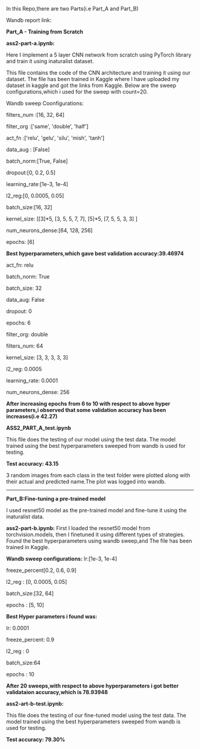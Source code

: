 In this Repo,there are two Parts(i.e Part_A and Part_B)

Wandb report link:

**Part_A - Training from Scratch**

**ass2-part-a.ipynb:**

Here I implement a 5 layer CNN network from scratch using PyTorch library and train it using inaturalist dataset.

This file contains the code of the CNN architecture and training it using our dataset.
The file has been trained in Kaggle where I have uploaded my dataset in kaggle and got the links from Kaggle.
Below are the sweep configurations,which i used for the sweep with count=20.

Wandb sweep Coonfigurations:

filters_num :[16, 32, 64]

filter_org :['same', 'double', 'half']

act_fn :['relu', 'gelu', 'silu', 'mish', 'tanh']

data_aug : [False]

batch_norm:[True, False]

dropout:[0, 0.2, 0.5]

learning_rate:[1e-3, 1e-4]

l2_reg:[0, 0.0005, 0.05]

batch_size:[16, 32]

kernel_size: [[3]*5, [3, 5, 5, 7, 7], [5]*5, [7, 5, 5, 3, 3] ]

num_neurons_dense:[64, 128, 256]

epochs: [6]

**Best hyperparameters,which gave best validation accuracy:39.46974**

act_fn: relu

batch_norm: True

batch_size: 32

data_aug: False

dropout: 0

epochs: 6

filter_org: double

filters_num: 64

kernel_size: [3, 3, 3, 3, 3]

l2_reg: 0.0005

learning_rate: 0.0001

num_neurons_dense: 256

**After increasing epochs from 6 to 10 with respect to above hyper parameters,i observed that some validation accuracy has been increases(i.e 42.27)**

**ASS2_PART_A_test.ipynb**

This file does the testing of our model using the test data. The model trained using the best hyperparameters sweeped from wandb is used for testing.

**Test accuracy: 43.15**

3 random images from each class in the test folder were plotted along with their actual and predicted name.The plot was logged into wandb.

----------------------------------------------------------------------------------------------------------------------------------------------------------------

**Part_B:Fine-tuning a pre-trained model**

I used resnet50 model as the pre-trained model and fine-tune it using the inaturalist data.

**ass2-part-b.ipynb:**
First I loaded the resnet50 model from torchvision.models, then I finetuned it using different types of strategies. Found the best hyperparameters using wandb sweep,and The file has been trained in Kaggle.

**Wandb sweep configurations:**
lr:[1e-3, 1e-4]

freeze_percent[0.2, 0.6, 0.9]

l2_reg : [0, 0.0005, 0.05]

batch_size:[32, 64]

epochs : [5, 10]

**Best Hyper parameters i found was:**

lr:  0.0001

freeze_percent:  0.9

l2_reg : 0

batch_size:64

epochs : 10

**After 20 sweeps,with respect to above hyperparameters i got better validataion accuracy,which is 78.93948**

**ass2-art-b-test.ipynb:**

This file does the testing of our fine-tuned model using the test data. The model trained using the best hyperparameters sweeped from wandb is used for testing.

**Test accuracy: 79.30%**
